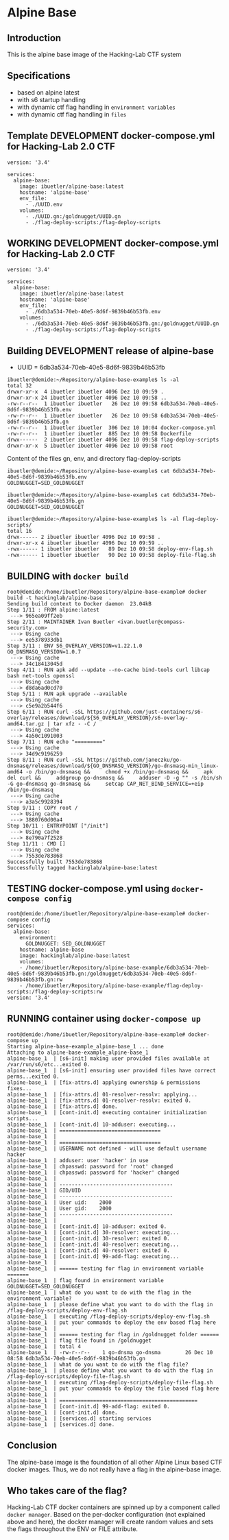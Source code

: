 # Alpine Base
## Introduction
This is the alpine base image of the Hacking-Lab CTF system

## Specifications
* based on alpine latest
* with s6 startup handling
* with dynamic ctf flag handling in `environment variables`
* with dynamic ctf flag handling in `files`


## Template DEVELOPMENT docker-compose.yml for Hacking-Lab 2.0 CTF
```
version: '3.4'

services:
  alpine-base:
    image: ibuetler/alpine-base:latest
    hostname: 'alpine-base'
    env_file:
      - ./UUID.env
    volumes:
      - ./UUID.gn:/goldnugget/UUID.gn
      - ./flag-deploy-scripts:/flag-deploy-scripts
```

## WORKING DEVELOPMENT docker-compose.yml for Hacking-Lab 2.0 CTF
```
version: '3.4'

services:
  alpine-base:
    image: ibuetler/alpine-base:latest
    hostname: 'alpine-base'
    env_file:
      - ./6db3a534-70eb-40e5-8d6f-9839b46b53fb.env
    volumes:
      - ./6db3a534-70eb-40e5-8d6f-9839b46b53fb.gn:/goldnugget/UUID.gn
      - ./flag-deploy-scripts:/flag-deploy-scripts
```

## Building DEVELOPMENT release of alpine-base 
* UUID = 6db3a534-70eb-40e5-8d6f-9839b46b53fb

```
ibuetler@demide:~/Repository/alpine-base-example$ ls -al 
total 32
drwxr-xr-x  4 ibuetler ibuetler 4096 Dez 10 09:59 .
drwxr-xr-x 24 ibuetler ibuetler 4096 Dez 10 09:58 ..
-rw-r--r--  1 ibuetler ibuetler   26 Dez 10 09:58 6db3a534-70eb-40e5-8d6f-9839b46b53fb.env
-rw-r--r--  1 ibuetler ibuetler   26 Dez 10 09:58 6db3a534-70eb-40e5-8d6f-9839b46b53fb.gn
-rw-r--r--  1 ibuetler ibuetler  306 Dez 10 10:04 docker-compose.yml
-rw-r--r--  1 ibuetler ibuetler  885 Dez 10 09:58 Dockerfile
drwx------  2 ibuetler ibuetler 4096 Dez 10 09:58 flag-deploy-scripts
drwxr-xr-x  5 ibuetler ibuetler 4096 Dez 10 09:58 root
```

Content of the files gn, env, and directory flag-deploy-scripts

```
ibuetler@demide:~/Repository/alpine-base-example$ cat 6db3a534-70eb-40e5-8d6f-9839b46b53fb.env 
GOLDNUGGET=SED_GOLDNUGGET

ibuetler@demide:~/Repository/alpine-base-example$ cat 6db3a534-70eb-40e5-8d6f-9839b46b53fb.gn
GOLDNUGGET=SED_GOLDNUGGET

ibuetler@demide:~/Repository/alpine-base-example$ ls -al flag-deploy-scripts/
total 16
drwx------ 2 ibuetler ibuetler 4096 Dez 10 09:58 .
drwxr-xr-x 4 ibuetler ibuetler 4096 Dez 10 09:59 ..
-rwx------ 1 ibuetler ibuetler   89 Dez 10 09:58 deploy-env-flag.sh
-rwx------ 1 ibuetler ibuetler   90 Dez 10 09:58 deploy-file-flag.sh
```

## BUILDING with `docker build`
```
root@demide:/home/ibuetler/Repository/alpine-base-example# docker build -t hackinglab/alpine-base  .
Sending build context to Docker daemon  23.04kB
Step 1/11 : FROM alpine:latest
 ---> 965ea09ff2eb
Step 2/11 : MAINTAINER Ivan Buetler <ivan.buetler@compass-security.com>
 ---> Using cache
 ---> ee5378933db1
Step 3/11 : ENV S6_OVERLAY_VERSION=v1.22.1.0     GO_DNSMASQ_VERSION=1.0.7
 ---> Using cache
 ---> 34c18413045d
Step 4/11 : RUN apk add --update --no-cache bind-tools curl libcap bash net-tools openssl
 ---> Using cache
 ---> d8da6ad0cd70
Step 5/11 : RUN apk upgrade --available
 ---> Using cache
 ---> c5e9a2b544f6
Step 6/11 : RUN curl -sSL https://github.com/just-containers/s6-overlay/releases/download/${S6_OVERLAY_VERSION}/s6-overlay-amd64.tar.gz | tar xfz - -C /
 ---> Using cache
 ---> 4a50c1091003
Step 7/11 : RUN echo "========="
 ---> Using cache
 ---> 34d9c9196259
Step 8/11 : RUN curl -sSL https://github.com/janeczku/go-dnsmasq/releases/download/${GO_DNSMASQ_VERSION}/go-dnsmasq-min_linux-amd64 -o /bin/go-dnsmasq &&     chmod +x /bin/go-dnsmasq &&     apk del curl &&     addgroup go-dnsmasq &&     adduser -D -g "" -s /bin/sh -G go-dnsmasq go-dnsmasq &&     setcap CAP_NET_BIND_SERVICE=+eip /bin/go-dnsmasq
 ---> Using cache
 ---> a3a5c9928394
Step 9/11 : COPY root /
 ---> Using cache
 ---> 3880760d00a4
Step 10/11 : ENTRYPOINT ["/init"]
 ---> Using cache
 ---> 8e790a7f2528
Step 11/11 : CMD []
 ---> Using cache
 ---> 7553de783868
Successfully built 7553de783868
Successfully tagged hackinglab/alpine-base:latest
```


## TESTING docker-compose.yml using `docker-compose config`
```
root@demide:/home/ibuetler/Repository/alpine-base-example# docker-compose config
services:
  alpine-base:
    environment:
      GOLDNUGGET: SED_GOLDNUGGET
    hostname: alpine-base
    image: hackinglab/alpine-base:latest
    volumes:
    - /home/ibuetler/Repository/alpine-base-example/6db3a534-70eb-40e5-8d6f-9839b46b53fb.gn:/goldnugget/6db3a534-70eb-40e5-8d6f-9839b46b53fb.gn:rw
    - /home/ibuetler/Repository/alpine-base-example/flag-deploy-scripts:/flag-deploy-scripts:rw
version: '3.4'
```

## RUNNING container using `docker-compose up`
```
root@demide:/home/ibuetler/Repository/alpine-base-example# docker-compose up
Starting alpine-base-example_alpine-base_1 ... done
Attaching to alpine-base-example_alpine-base_1
alpine-base_1  | [s6-init] making user provided files available at /var/run/s6/etc...exited 0.
alpine-base_1  | [s6-init] ensuring user provided files have correct perms...exited 0.
alpine-base_1  | [fix-attrs.d] applying ownership & permissions fixes...
alpine-base_1  | [fix-attrs.d] 01-resolver-resolv: applying... 
alpine-base_1  | [fix-attrs.d] 01-resolver-resolv: exited 0.
alpine-base_1  | [fix-attrs.d] done.
alpine-base_1  | [cont-init.d] executing container initialization scripts...
alpine-base_1  | [cont-init.d] 10-adduser: executing... 
alpine-base_1  | =================================
alpine-base_1  | 
alpine-base_1  | =================================
alpine-base_1  | USERNAME not defined - will use default username hacker
alpine-base_1  | adduser: user 'hacker' in use
alpine-base_1  | chpasswd: password for 'root' changed
alpine-base_1  | chpasswd: password for 'hacker' changed
alpine-base_1  | 
alpine-base_1  | -------------------------------------
alpine-base_1  | GID/UID
alpine-base_1  | -------------------------------------
alpine-base_1  | User uid:    2000
alpine-base_1  | User gid:    2000
alpine-base_1  | -------------------------------------
alpine-base_1  | 
alpine-base_1  | [cont-init.d] 10-adduser: exited 0.
alpine-base_1  | [cont-init.d] 30-resolver: executing... 
alpine-base_1  | [cont-init.d] 30-resolver: exited 0.
alpine-base_1  | [cont-init.d] 40-resolver: executing... 
alpine-base_1  | [cont-init.d] 40-resolver: exited 0.
alpine-base_1  | [cont-init.d] 99-add-flag: executing... 
alpine-base_1  | 
alpine-base_1  | ====== testing for flag in environment variable =======
alpine-base_1  | flag found in environment variable GOLDNUGGET=SED_GOLDNUGGET
alpine-base_1  | what do you want to do with the flag in the environment variable?
alpine-base_1  | please define what you want to do with the flag in /flag-deploy-scripts/deploy-env-flag.sh
alpine-base_1  | executing /flag-deploy-scripts/deploy-env-flag.sh
alpine-base_1  | put your commands to deploy the env based flag here
alpine-base_1  | 
alpine-base_1  | ====== testing for flag in /goldnugget folder ======
alpine-base_1  | flag file found in /goldnugget
alpine-base_1  | total 4
alpine-base_1  | -rw-r--r--    1 go-dnsma go-dnsma        26 Dec 10 08:58 6db3a534-70eb-40e5-8d6f-9839b46b53fb.gn
alpine-base_1  | what do you want to do with the flag file?
alpine-base_1  | please define what you want to do with the flag in /flag-deploy-scripts/deploy-file-flag.sh
alpine-base_1  | executing /flag-deploy-scripts/deploy-file-flag.sh
alpine-base_1  | put your commands to deploy the file based flag here
alpine-base_1  | 
alpine-base_1  | =============================================
alpine-base_1  | [cont-init.d] 99-add-flag: exited 0.
alpine-base_1  | [cont-init.d] done.
alpine-base_1  | [services.d] starting services
alpine-base_1  | [services.d] done.
```

## Conclusion
The alpine-base image is the foundation of all other Alpine Linux based CTF docker images. Thus, we do not really have a flag in the alpine-base image. 

## Who takes care of the flag? 
Hacking-Lab CTF docker containers are spinned up by a component called `docker manager`. Based on the per-docker configuration (not explained above and here), the docker manager will create random values and sets the flags throughout the ENV or FILE attribute. 




